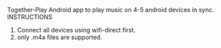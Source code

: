  Together-Play
 Android app to play music on 4-5 android devices in sync.
 INSTRUCTIONS 
 1) Connect all devices using wifi-direct first.
 2) only .m4a files are supported.
 
 
